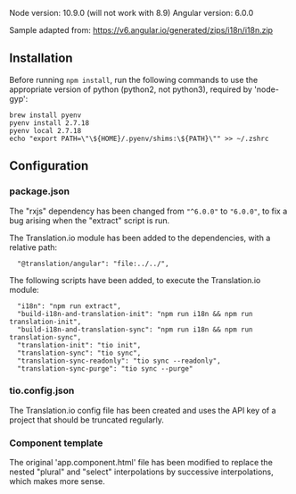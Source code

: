 Node version: 10.9.0 (will not work with 8.9)
Angular version: 6.0.0

Sample adapted from: https://v6.angular.io/generated/zips/i18n/i18n.zip

## Installation

Before running `npm install`, run the following commands to use the appropriate version of python (python2, not python3), required by 'node-gyp':

```
brew install pyenv
pyenv install 2.7.18
pyenv local 2.7.18
echo "export PATH=\"\${HOME}/.pyenv/shims:\${PATH}\"" >> ~/.zshrc
```

## Configuration

### package.json

The "rxjs" dependency has been changed from `"^6.0.0"` to `"6.0.0"`, to fix a bug arising when the "extract" script is run.

The Translation.io module has been added to the dependencies, with a relative path:
```
  "@translation/angular": "file:../../",
```

The following scripts have been added, to execute the Translation.io module:
```
  "i18n": "npm run extract",
  "build-i18n-and-translation-init": "npm run i18n && npm run translation-init",
  "build-i18n-and-translation-sync": "npm run i18n && npm run translation-sync",
  "translation-init": "tio init",
  "translation-sync": "tio sync",
  "translation-sync-readonly": "tio sync --readonly",
  "translation-sync-purge": "tio sync --purge"
```

### tio.config.json

The Translation.io config file has been created and uses the API key of a project that should be truncated regularly.

### Component template

The original 'app.component.html' file has been modified to replace the nested "plural" and "select" interpolations by successive interpolations, which makes more sense.
